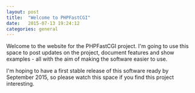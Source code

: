 ```yaml
---
layout: post
title:  "Welcome to PHPFastCGI"
date:   2015-07-13 19:24:12
categories: general
---
```


Welcome to the website for the PHPFastCGI project. I'm going to use this space to post updates on the project, document features and show examples - all with the aim of making the software easier to use.

I'm hoping to have a first stable release of this software ready by September 2015, so please watch this space if you find this project interesting.
